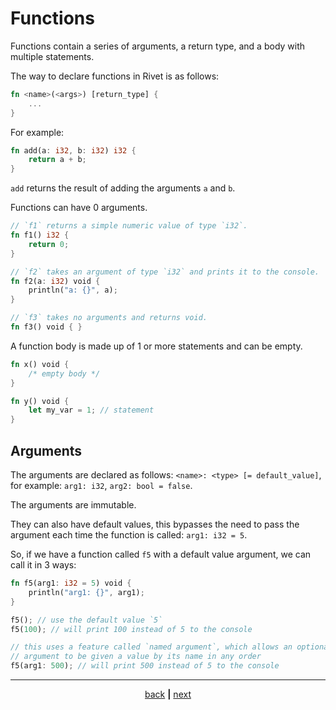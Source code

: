 # Functions

Functions contain a series of arguments, a return type, and a body with
multiple statements.

The way to declare functions in Rivet is as follows:

```rust
fn <name>(<args>) [return_type] {
	...
}
```

For example:

```rust
fn add(a: i32, b: i32) i32 {
	return a + b;
}
```

`add` returns the result of adding the arguments `a` and `b`.

Functions can have 0 arguments.

```rust
// `f1` returns a simple numeric value of type `i32`.
fn f1() i32 {
	return 0;
}

// `f2` takes an argument of type `i32` and prints it to the console.
fn f2(a: i32) void {
	println("a: {}", a);
}

// `f3` takes no arguments and returns void.
fn f3() void { }
```

A function body is made up of 1 or more statements and can be empty.

```rust
fn x() void {
	/* empty body */
}

fn y() void {
	let my_var = 1; // statement
}
```

## Arguments

The arguments are declared as follows: `<name>: <type> [= default_value]`,
for example: `arg1: i32`, `arg2: bool = false`.

The arguments are immutable.

They can also have default values, this bypasses the need to pass the
argument each time the function is called: `arg1: i32 = 5`.

So, if we have a function called `f5` with a default value argument,
we can call it in 3 ways:

```rust
fn f5(arg1: i32 = 5) void {
	println("arg1: {}", arg1);
}

f5(); // use the default value `5`
f5(100); // will print 100 instead of 5 to the console

// this uses a feature called `named argument`, which allows an optional
// argument to be given a value by its name in any order
f5(arg1: 500); // will print 500 instead of 5 to the console
```

* * *

<div align="center">

[back](01_code_structure.md) **|** [next](03_statements.md)

</div>
